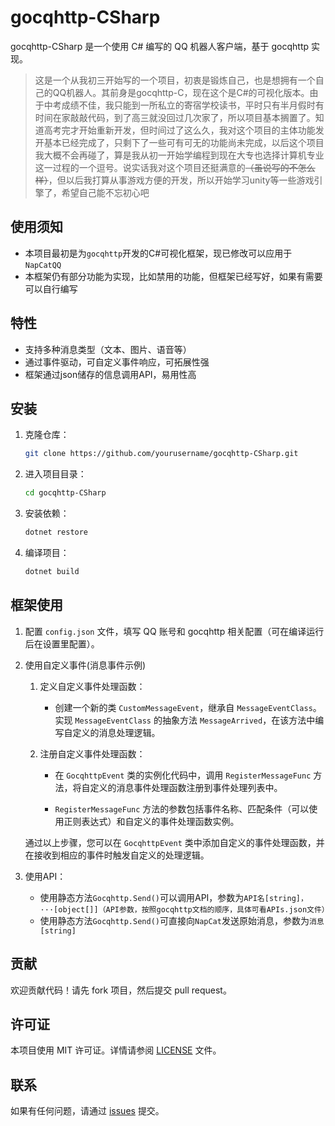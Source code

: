 ﻿# gocqhttp-CSharp

gocqhttp-CSharp 是一个使用 C# 编写的 QQ 机器人客户端，基于 gocqhttp 实现。

> 这是一个从我初三开始写的一个项目，初衷是锻炼自己，也是想拥有一个自己的QQ机器人。其前身是gocqhttp-C，现在这个是C#的可视化版本。由于中考成绩不佳，我只能到一所私立的寄宿学校读书，平时只有半月假时有时间在家敲敲代码，到了高三就没回过几次家了，所以项目基本搁置了。知道高考完才开始重新开发，但时间过了这么久，我对这个项目的主体功能发开基本已经完成了，只剩下了一些可有可无的功能尚未完成，以后这个项目我大概不会再碰了，算是我从初一开始学编程到现在大专也选择计算机专业这一过程的一个逗号。说实话我对这个项目还挺满意的~~（虽说写的不怎么样）~~，但以后我打算从事游戏方便的开发，所以开始学习unity等一些游戏引擎了，希望自己能不忘初心吧

## 使用须知

- 本项目最初是为`gocqhttp`开发的C#可视化框架，现已修改可以应用于`NapCatQQ`
- 本框架仍有部分功能为实现，比如禁用的功能，但框架已经写好，如果有需要可以自行编写

## 特性

- 支持多种消息类型（文本、图片、语音等）
- 通过事件驱动，可自定义事件响应，可拓展性强
- 框架通过json储存的信息调用API，易用性高

## 安装

1. 克隆仓库：
    ```bash
    git clone https://github.com/yourusername/gocqhttp-CSharp.git
    ```
2. 进入项目目录：
    ```bash
    cd gocqhttp-CSharp
    ```
3. 安装依赖：
    ```bash
    dotnet restore
    ```
4. 编译项目：
    ```bash
    dotnet build
    ```

## 框架使用

1. 配置 `config.json` 文件，填写 QQ 账号和 gocqhttp 相关配置（可在编译运行后在设置里配置）。

2. 使用自定义事件(消息事件示例)
    1.	定义自定义事件处理函数：
        - 创建一个新的类 `CustomMessageEvent`，继承自 `MessageEventClass`。实现 `MessageEventClass` 的抽象方法 `MessageArrived`，在该方法中编写自定义的消息处理逻辑。

    2.	注册自定义事件处理函数：
        - 在 `GocqhttpEvent` 类的实例化代码中，调用 `RegisterMessageFunc` 方法，将自定义的消息事件处理函数注册到事件处理列表中。    

        - `RegisterMessageFunc` 方法的参数包括事件名称、匹配条件（可以使用正则表达式）和自定义的事件处理函数实例。
    
    通过以上步骤，您可以在 `GocqhttpEvent` 类中添加自定义的事件处理函数，并在接收到相应的事件时触发自定义的处理逻辑。

3. 使用API：
    - 使用静态方法`Gocqhttp.Send()`可以调用API，参数为`API名[string]，···[object[]]（API参数，按照gocqhttp文档的顺序，具体可看APIs.json文件）`
    - 使用静态方法`Gocqhttp.Send()`可直接向`NapCat`发送原始消息，参数为`消息[string]`

## 贡献

欢迎贡献代码！请先 fork 项目，然后提交 pull request。

## 许可证

本项目使用 MIT 许可证。详情请参阅 [LICENSE](LICENSE) 文件。

## 联系

如果有任何问题，请通过 [issues](https://github.com/yourusername/gocqhttp-CSharp/issues) 提交。
